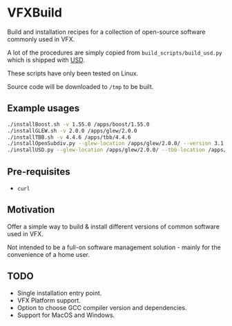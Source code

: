 # VFXBuild

Build and installation recipes for a collection of open-source software commonly used in VFX.

A lot of the procedures are simply copied from `build_scripts/build_usd.py` which is shipped with [USD](https://github.com/PixarAnimationStudios).

These scripts have only been tested on Linux.

Source code will be downloaded to `/tmp` to be built.

## Example usages

```bash
./installBoost.sh -v 1.55.0 /apps/boost/1.55.0
./installGLEW.sh -v 2.0.0 /apps/glew/2.0.0
./installTBB.sh -v 4.4.6 /apps/tbb/4.4.6
./installOpenSubdiv.py --glew-location /apps/glew/2.0.0/ --version 3.1.1 /apps/opensubdiv/3.1.1
./installUSD.py --glew-location /apps/glew/2.0.0/ --tbb-location /apps/tbb/4.4.6/ --boost-location /apps/boost/1.61.0/ --opensubdiv-location /apps/opensubdiv/3.1.1/ -v 20.02 /apps/usd/20.02
```

## Pre-requisites

- `curl`


## Motivation

Offer a simple way to build & install different versions of common software used in VFX.  

Not intended to be a full-on software management solution - mainly for the convenience of a home user.


## TODO

- Single installation entry point.
- VFX Platform support.
- Option to choose GCC compiler version and dependencies.
- Support for MacOS and Windows.
